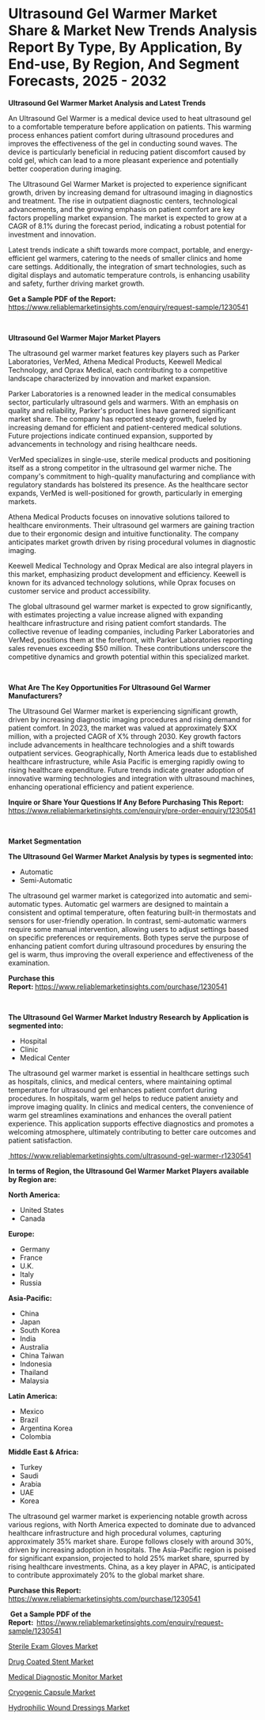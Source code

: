 <p><h1>Ultrasound Gel Warmer Market Share & Market New Trends Analysis Report By Type, By Application, By End-use, By Region, And Segment Forecasts, 2025 - 2032</h1></p><p><strong>Ultrasound Gel Warmer Market Analysis and Latest Trends</strong></p>
<p><p>An Ultrasound Gel Warmer is a medical device used to heat ultrasound gel to a comfortable temperature before application on patients. This warming process enhances patient comfort during ultrasound procedures and improves the effectiveness of the gel in conducting sound waves. The device is particularly beneficial in reducing patient discomfort caused by cold gel, which can lead to a more pleasant experience and potentially better cooperation during imaging.</p><p>The Ultrasound Gel Warmer Market is projected to experience significant growth, driven by increasing demand for ultrasound imaging in diagnostics and treatment. The rise in outpatient diagnostic centers, technological advancements, and the growing emphasis on patient comfort are key factors propelling market expansion. The market is expected to grow at a CAGR of 8.1% during the forecast period, indicating a robust potential for investment and innovation. </p><p>Latest trends indicate a shift towards more compact, portable, and energy-efficient gel warmers, catering to the needs of smaller clinics and home care settings. Additionally, the integration of smart technologies, such as digital displays and automatic temperature controls, is enhancing usability and safety, further driving market growth.</p></p>
<p><strong>Get a Sample PDF of the Report:&nbsp;</strong> <a href="https://www.reliablemarketinsights.com/enquiry/request-sample/1230541?utm_campaign=2181&utm_medium=2&utm_source=Github&utm_content=ia&utm_term=03032025&utm_id=ultrasound-gel-warmer">https://www.reliablemarketinsights.com/enquiry/request-sample/1230541</a></p>
<p>&nbsp;</p>
<p><strong>Ultrasound Gel Warmer Major Market Players</strong></p>
<p><p>The ultrasound gel warmer market features key players such as Parker Laboratories, VerMed, Athena Medical Products, Keewell Medical Technology, and Oprax Medical, each contributing to a competitive landscape characterized by innovation and market expansion.</p><p>Parker Laboratories is a renowned leader in the medical consumables sector, particularly ultrasound gels and warmers. With an emphasis on quality and reliability, Parker's product lines have garnered significant market share. The company has reported steady growth, fueled by increasing demand for efficient and patient-centered medical solutions. Future projections indicate continued expansion, supported by advancements in technology and rising healthcare needs.</p><p>VerMed specializes in single-use, sterile medical products and positioning itself as a strong competitor in the ultrasound gel warmer niche. The company's commitment to high-quality manufacturing and compliance with regulatory standards has bolstered its presence. As the healthcare sector expands, VerMed is well-positioned for growth, particularly in emerging markets.</p><p>Athena Medical Products focuses on innovative solutions tailored to healthcare environments. Their ultrasound gel warmers are gaining traction due to their ergonomic design and intuitive functionality. The company anticipates market growth driven by rising procedural volumes in diagnostic imaging.</p><p>Keewell Medical Technology and Oprax Medical are also integral players in this market, emphasizing product development and efficiency. Keewell is known for its advanced technology solutions, while Oprax focuses on customer service and product accessibility.</p><p>The global ultrasound gel warmer market is expected to grow significantly, with estimates projecting a value increase aligned with expanding healthcare infrastructure and rising patient comfort standards. The collective revenue of leading companies, including Parker Laboratories and VerMed, positions them at the forefront, with Parker Laboratories reporting sales revenues exceeding $50 million. These contributions underscore the competitive dynamics and growth potential within this specialized market.</p></p>
<p>&nbsp;</p>
<p><strong>What Are The Key Opportunities For Ultrasound Gel Warmer Manufacturers?</strong></p>
<p><p>The Ultrasound Gel Warmer market is experiencing significant growth, driven by increasing diagnostic imaging procedures and rising demand for patient comfort. In 2023, the market was valued at approximately $XX million, with a projected CAGR of X% through 2030. Key growth factors include advancements in healthcare technologies and a shift towards outpatient services. Geographically, North America leads due to established healthcare infrastructure, while Asia Pacific is emerging rapidly owing to rising healthcare expenditure. Future trends indicate greater adoption of innovative warming technologies and integration with ultrasound machines, enhancing operational efficiency and patient experience.</p></p>
<p><strong>Inquire or Share Your Questions If Any Before Purchasing This Report:</strong> <a href="https://www.reliablemarketinsights.com/enquiry/pre-order-enquiry/1230541?utm_campaign=2181&utm_medium=2&utm_source=Github&utm_content=ia&utm_term=03032025&utm_id=ultrasound-gel-warmer">https://www.reliablemarketinsights.com/enquiry/pre-order-enquiry/1230541</a></p>
<p>&nbsp;</p>
<p><strong>Market Segmentation</strong></p>
<p><strong>The Ultrasound Gel Warmer Market Analysis by types is segmented into:</strong></p>
<p><ul><li>Automatic</li><li>Semi-Automatic</li></ul></p>
<p><p>The ultrasound gel warmer market is categorized into automatic and semi-automatic types. Automatic gel warmers are designed to maintain a consistent and optimal temperature, often featuring built-in thermostats and sensors for user-friendly operation. In contrast, semi-automatic warmers require some manual intervention, allowing users to adjust settings based on specific preferences or requirements. Both types serve the purpose of enhancing patient comfort during ultrasound procedures by ensuring the gel is warm, thus improving the overall experience and effectiveness of the examination.</p></p>
<p><strong>Purchase this Report:&nbsp;</strong><a href="https://www.reliablemarketinsights.com/purchase/1230541?utm_campaign=2181&utm_medium=2&utm_source=Github&utm_content=ia&utm_term=03032025&utm_id=ultrasound-gel-warmer">https://www.reliablemarketinsights.com/purchase/1230541</a></p>
<p>&nbsp;</p>
<p><strong>The Ultrasound Gel Warmer Market Industry Research by Application is segmented into:</strong></p>
<p><ul><li>Hospital</li><li>Clinic</li><li>Medical Center</li></ul></p>
<p><p>The ultrasound gel warmer market is essential in healthcare settings such as hospitals, clinics, and medical centers, where maintaining optimal temperature for ultrasound gel enhances patient comfort during procedures. In hospitals, warm gel helps to reduce patient anxiety and improve imaging quality. In clinics and medical centers, the convenience of warm gel streamlines examinations and enhances the overall patient experience. This application supports effective diagnostics and promotes a welcoming atmosphere, ultimately contributing to better care outcomes and patient satisfaction.</p></p>
<p><a href="https://www.reliablemarketinsights.com/ultrasound-gel-warmer-r1230541?utm_campaign=2181&utm_medium=2&utm_source=Github&utm_content=ia&utm_term=03032025&utm_id=ultrasound-gel-warmer">&nbsp;https://www.reliablemarketinsights.com/ultrasound-gel-warmer-r1230541</a></p>
<p><strong>In terms of Region, the Ultrasound Gel Warmer Market Players available by Region are:</strong></p>
<p>
    <p> <strong> North America: </strong>
        <ul>
            <li>United States</li>
            <li>Canada</li>
        </ul>
        </p> 
    <p> <strong> Europe: </strong>
        <ul>
            <li>Germany</li>
            <li>France</li>
            <li>U.K.</li>
            <li>Italy</li>
            <li>Russia</li>
        </ul>
        </p> 
    <p> <strong> Asia-Pacific: </strong>
        <ul>
            <li>China</li>
            <li>Japan</li>
            <li>South Korea</li>
            <li>India</li>
            <li>Australia</li>
            <li>China Taiwan</li>
            <li>Indonesia</li>
            <li>Thailand</li>
            <li>Malaysia</li>
        </ul>
        </p> 
    <p> <strong> Latin America: </strong>
        <ul>
            <li>Mexico</li>
            <li>Brazil</li>
            <li>Argentina Korea</li>
            <li>Colombia</li>
        </ul>
        </p> 
    <p> <strong> Middle East & Africa: </strong>
        <ul>
            <li>Turkey</li>
            <li>Saudi</li>
            <li>Arabia</li>
            <li>UAE</li>
            <li>Korea</li>
        </ul>
    </p>
    </p>
<p><p>The ultrasound gel warmer market is experiencing notable growth across various regions, with North America expected to dominate due to advanced healthcare infrastructure and high procedural volumes, capturing approximately 35% market share. Europe follows closely with around 30%, driven by increasing adoption in hospitals. The Asia-Pacific region is poised for significant expansion, projected to hold 25% market share, spurred by rising healthcare investments. China, as a key player in APAC, is anticipated to contribute approximately 20% to the global market share.</p></p>
<p><strong>Purchase this Report: </strong><a href="https://www.reliablemarketinsights.com/purchase/1230541?utm_campaign=2181&utm_medium=2&utm_source=Github&utm_content=ia&utm_term=03032025&utm_id=ultrasound-gel-warmer">https://www.reliablemarketinsights.com/purchase/1230541</a></p>
<p>&nbsp;<strong>Get a Sample PDF of the Report:&nbsp;&nbsp;</strong><a href="https://www.reliablemarketinsights.com/enquiry/request-sample/1230541?utm_campaign=2181&utm_medium=2&utm_source=Github&utm_content=ia&utm_term=03032025&utm_id=ultrasound-gel-warmer">https://www.reliablemarketinsights.com/enquiry/request-sample/1230541</a></p>
<p><strong></strong></p>
<p><p><a href="https://github.com/hedbomkrahe/Market-Research-Report-List-1/blob/main/sterile-exam-gloves-market.md?utm_campaign=2181&utm_medium=2&utm_source=Github&utm_content=ia&utm_term=03032025&utm_id=ultrasound-gel-warmer">Sterile Exam Gloves Market</a></p><p><a href="https://github.com/nkbaroga/Market-Research-Report-List-1/blob/main/drug-coated-stent-market.md?utm_campaign=2181&utm_medium=2&utm_source=Github&utm_content=ia&utm_term=03032025&utm_id=ultrasound-gel-warmer">Drug Coated Stent Market</a></p><p><a href="https://github.com/rosalinebhakta48/Market-Research-Report-List-1/blob/main/medical-diagnostic-monitor-market.md?utm_campaign=2181&utm_medium=2&utm_source=Github&utm_content=ia&utm_term=03032025&utm_id=ultrasound-gel-warmer">Medical Diagnostic Monitor Market</a></p><p><a href="https://github.com/darenph8er/Market-Research-Report-List-1/blob/main/cryogenic-capsule-market.md?utm_campaign=2181&utm_medium=2&utm_source=Github&utm_content=ia&utm_term=03032025&utm_id=ultrasound-gel-warmer">Cryogenic Capsule Market</a></p><p><a href="https://github.com/lateshab69/Market-Research-Report-List-1/blob/main/hydrophilic-wound-dressings-market.md?utm_campaign=2181&utm_medium=2&utm_source=Github&utm_content=ia&utm_term=03032025&utm_id=ultrasound-gel-warmer">Hydrophilic Wound Dressings Market</a></p></p>